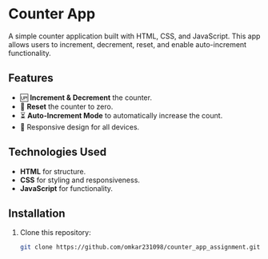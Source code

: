# Counter App

A simple counter application built with HTML, CSS, and JavaScript. This app allows users to increment, decrement, reset, and enable auto-increment functionality.

## Features
- 🆙 **Increment & Decrement** the counter.
- 🔄 **Reset** the counter to zero.
- ⏳ **Auto-Increment Mode** to automatically increase the count.
- 🎨 Responsive design for all devices.

## Technologies Used
- **HTML** for structure.
- **CSS** for styling and responsiveness.
- **JavaScript** for functionality.

## Installation
1. Clone this repository:
   ```bash
   git clone https://github.com/omkar231098/counter_app_assignment.git

